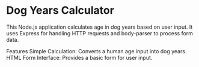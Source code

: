 # Dog Years Calculator

This Node.js application calculates age in dog years based on user input. It uses Express for handling HTTP requests and body-parser to process form data.

Features
Simple Calculation: Converts a human age input into dog years.
HTML Form Interface: Provides a basic form for user input.
